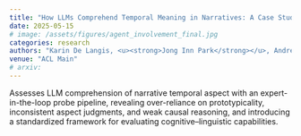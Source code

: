 ```yaml
---
title: "How LLMs Comprehend Temporal Meaning in Narratives: A Case Study in Cognitive Evaluation of LLMs"
date: 2025-05-15
# image: /assets/figures/agent_involvement_final.jpg
categories: research
authors: "Karin De Langis, <u><strong>Jong Inn Park</strong></u>, Andreas Schramm, Bin Hu, Khanh Chi Le, Dongyeop Kang"
venue: "ACL Main"
# arxiv: 
---
```

Assesses LLM comprehension of narrative temporal aspect with an expert-in-the-loop probe pipeline, revealing over-reliance on prototypicality, inconsistent aspect judgments, and weak causal reasoning, and introducing a standardized framework for evaluating cognitive–linguistic capabilities.